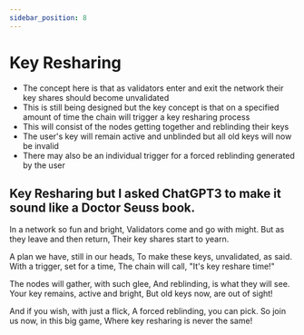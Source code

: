 ```yaml
---
sidebar_position: 8
---
```


# Key Resharing

- The concept here is that as validators enter and exit the network their key shares should become unvalidated
- This is still being designed but the key concept is that on a specified amount of time the chain will trigger a key resharing process
- This will consist of the nodes getting together and reblinding their keys
- The user's key will remain active and unblinded but all old keys will now be invalid
- There may also be an individual trigger for a forced reblinding generated by the user

## Key Resharing but I asked ChatGPT3 to make it sound like a Doctor Seuss book.

In a network so fun and bright,
Validators come and go with might.
But as they leave and then return,
Their key shares start to yearn.

A plan we have, still in our heads,
To make these keys, unvalidated, as said.
With a trigger, set for a time,
The chain will call, "It's key reshare time!"

The nodes will gather, with such glee,
And reblinding, is what they will see.
Your key remains, active and bright,
But old keys now, are out of sight!

And if you wish, with just a flick,
A forced reblinding, you can pick.
So join us now, in this big game,
Where key resharing is never the same!
